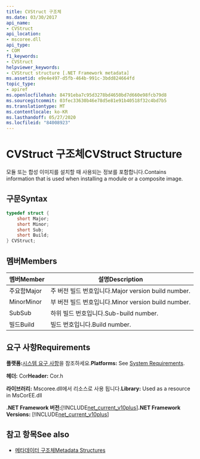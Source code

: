 ```yaml
---
title: CVStruct 구조체
ms.date: 03/30/2017
api_name:
- CVStruct
api_location:
- mscoree.dll
api_type:
- COM
f1_keywords:
- CVStruct
helpviewer_keywords:
- CVStruct structure [.NET Framework metadata]
ms.assetid: e9e4e497-d5fb-464b-991c-3bdd824664fd
topic_type:
- apiref
ms.openlocfilehash: 84791eba7c95d3278bd4650bd7d660e98fcb79d8
ms.sourcegitcommit: 03fec33630b46e78d5e81e91b40518f32c4bd7b5
ms.translationtype: MT
ms.contentlocale: ko-KR
ms.lasthandoff: 05/27/2020
ms.locfileid: "84008923"
---
```

# <a name="cvstruct-structure"></a><span data-ttu-id="39860-102">CVStruct 구조체</span><span class="sxs-lookup"><span data-stu-id="39860-102">CVStruct Structure</span></span>
<span data-ttu-id="39860-103">모듈 또는 합성 이미지를 설치할 때 사용되는 정보를 포함합니다.</span><span class="sxs-lookup"><span data-stu-id="39860-103">Contains information that is used when installing a module or a composite image.</span></span>  
  
## <a name="syntax"></a><span data-ttu-id="39860-104">구문</span><span class="sxs-lookup"><span data-stu-id="39860-104">Syntax</span></span>  
  
```cpp  
typedef struct {  
    short Major;  
    short Minor;  
    short Sub;  
    short Build;  
} CVStruct;  
```  
  
## <a name="members"></a><span data-ttu-id="39860-105">멤버</span><span class="sxs-lookup"><span data-stu-id="39860-105">Members</span></span>  
  
|<span data-ttu-id="39860-106">멤버</span><span class="sxs-lookup"><span data-stu-id="39860-106">Member</span></span>|<span data-ttu-id="39860-107">설명</span><span class="sxs-lookup"><span data-stu-id="39860-107">Description</span></span>|  
|------------|-----------------|  
|<span data-ttu-id="39860-108">주요함</span><span class="sxs-lookup"><span data-stu-id="39860-108">Major</span></span>|<span data-ttu-id="39860-109">주 버전 빌드 번호입니다.</span><span class="sxs-lookup"><span data-stu-id="39860-109">Major version build number.</span></span>|  
|<span data-ttu-id="39860-110">Minor</span><span class="sxs-lookup"><span data-stu-id="39860-110">Minor</span></span>|<span data-ttu-id="39860-111">부 버전 빌드 번호입니다.</span><span class="sxs-lookup"><span data-stu-id="39860-111">Minor version build number.</span></span>|  
|<span data-ttu-id="39860-112">Sub</span><span class="sxs-lookup"><span data-stu-id="39860-112">Sub</span></span>|<span data-ttu-id="39860-113">하위 빌드 번호입니다.</span><span class="sxs-lookup"><span data-stu-id="39860-113">Sub-build number.</span></span>|  
|<span data-ttu-id="39860-114">빌드</span><span class="sxs-lookup"><span data-stu-id="39860-114">Build</span></span>|<span data-ttu-id="39860-115">빌드 번호입니다.</span><span class="sxs-lookup"><span data-stu-id="39860-115">Build number.</span></span>|  
  
## <a name="requirements"></a><span data-ttu-id="39860-116">요구 사항</span><span class="sxs-lookup"><span data-stu-id="39860-116">Requirements</span></span>  
 <span data-ttu-id="39860-117">**플랫폼:**[시스템 요구 사항](../../get-started/system-requirements.md)을 참조하세요.</span><span class="sxs-lookup"><span data-stu-id="39860-117">**Platforms:** See [System Requirements](../../get-started/system-requirements.md).</span></span>  
  
 <span data-ttu-id="39860-118">**헤더:** Cor</span><span class="sxs-lookup"><span data-stu-id="39860-118">**Header:** Cor.h</span></span>  
  
 <span data-ttu-id="39860-119">**라이브러리:** Mscoree.dll에서 리소스로 사용 됩니다.</span><span class="sxs-lookup"><span data-stu-id="39860-119">**Library:** Used as a resource in MsCorEE.dll</span></span>  
  
 <span data-ttu-id="39860-120">**.NET Framework 버전:**[!INCLUDE[net_current_v10plus](../../../../includes/net-current-v10plus-md.md)]</span><span class="sxs-lookup"><span data-stu-id="39860-120">**.NET Framework Versions:** [!INCLUDE[net_current_v10plus](../../../../includes/net-current-v10plus-md.md)]</span></span>  
  
## <a name="see-also"></a><span data-ttu-id="39860-121">참고 항목</span><span class="sxs-lookup"><span data-stu-id="39860-121">See also</span></span>

- [<span data-ttu-id="39860-122">메타데이터 구조체</span><span class="sxs-lookup"><span data-stu-id="39860-122">Metadata Structures</span></span>](metadata-structures.md)
